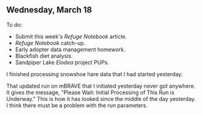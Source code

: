 
## Wednesday, March 18

To do:

* Submit this week's *Refuge Notebook* article.
* *Refuge Notebook* catch-up.
* Early adopter data management homework.
* Blackfish diet analysis.
* Sandpiper Lake *Elodea* project PUPs.

I finished processing snowshoe hare data that I had started yesterday.

That updated run on mBRAVE that I initiated yesterday never got anywhere. It gives the message, "Please Wait: Initial Processing of This Run is Underway." This is how it has looked since the middle of the day yesterday. I think there must be a problem with the run parameters.

